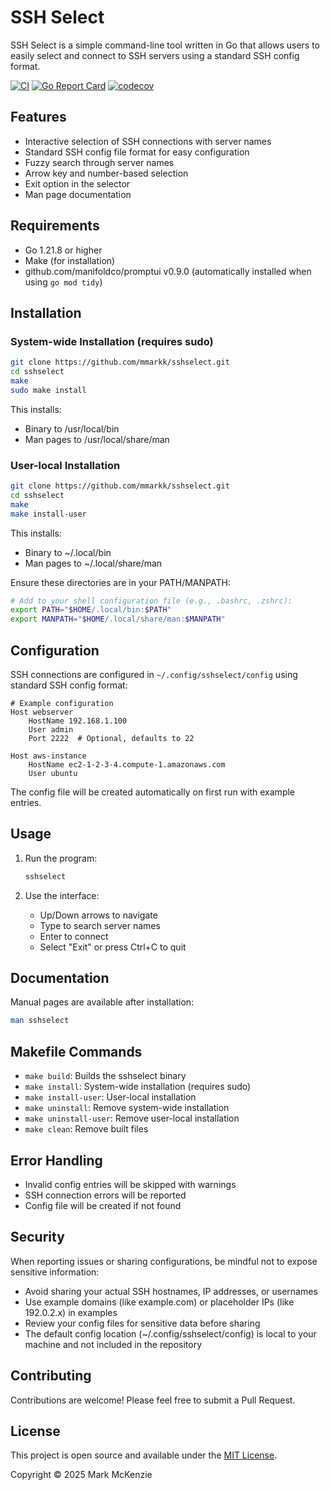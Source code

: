 # SSH Select

SSH Select is a simple command-line tool written in Go that allows users to easily select and connect to SSH servers using a standard SSH config format.

[![CI](https://github.com/mmarkk/sshselect/actions/workflows/ci.yml/badge.svg)](https://github.com/mmarkk/sshselect/actions/workflows/ci.yml)
[![Go Report Card](https://goreportcard.com/badge/github.com/mmarkk/sshselect)](https://goreportcard.com/report/github.com/mmarkk/sshselect)
[![codecov](https://codecov.io/gh/mmarkk/sshselect/branch/main/graph/badge.svg)](https://codecov.io/gh/mmarkk/sshselect)

## Features

- Interactive selection of SSH connections with server names
- Standard SSH config file format for easy configuration
- Fuzzy search through server names
- Arrow key and number-based selection
- Exit option in the selector
- Man page documentation

## Requirements

- Go 1.21.8 or higher
- Make (for installation)
- github.com/manifoldco/promptui v0.9.0 (automatically installed when using `go mod tidy`)

## Installation

### System-wide Installation (requires sudo)

```bash
git clone https://github.com/mmarkk/sshselect.git
cd sshselect
make
sudo make install
```

This installs:
- Binary to /usr/local/bin
- Man pages to /usr/local/share/man

### User-local Installation

```bash
git clone https://github.com/mmarkk/sshselect.git
cd sshselect
make
make install-user
```

This installs:
- Binary to ~/.local/bin
- Man pages to ~/.local/share/man

Ensure these directories are in your PATH/MANPATH:
```bash
# Add to your shell configuration file (e.g., .bashrc, .zshrc):
export PATH="$HOME/.local/bin:$PATH"
export MANPATH="$HOME/.local/share/man:$MANPATH"
```

## Configuration

SSH connections are configured in `~/.config/sshselect/config` using standard SSH config format:

```text
# Example configuration
Host webserver
    HostName 192.168.1.100
    User admin
    Port 2222  # Optional, defaults to 22

Host aws-instance
    HostName ec2-1-2-3-4.compute-1.amazonaws.com
    User ubuntu
```

The config file will be created automatically on first run with example entries.

## Usage

1. Run the program:
    ```bash
    sshselect
    ```

2. Use the interface:
    - Up/Down arrows to navigate
    - Type to search server names
    - Enter to connect
    - Select "Exit" or press Ctrl+C to quit

## Documentation

Manual pages are available after installation:
```bash
man sshselect
```

## Makefile Commands

- `make build`: Builds the sshselect binary
- `make install`: System-wide installation (requires sudo)
- `make install-user`: User-local installation
- `make uninstall`: Remove system-wide installation
- `make uninstall-user`: Remove user-local installation
- `make clean`: Remove built files

## Error Handling

- Invalid config entries will be skipped with warnings
- SSH connection errors will be reported
- Config file will be created if not found

## Security

When reporting issues or sharing configurations, be mindful not to expose sensitive information:
- Avoid sharing your actual SSH hostnames, IP addresses, or usernames
- Use example domains (like example.com) or placeholder IPs (like 192.0.2.x) in examples
- Review your config files for sensitive data before sharing
- The default config location (~/.config/sshselect/config) is local to your machine and not included in the repository

## Contributing

Contributions are welcome! Please feel free to submit a Pull Request.

## License

This project is open source and available under the [MIT License](LICENSE).

Copyright © 2025 Mark McKenzie
